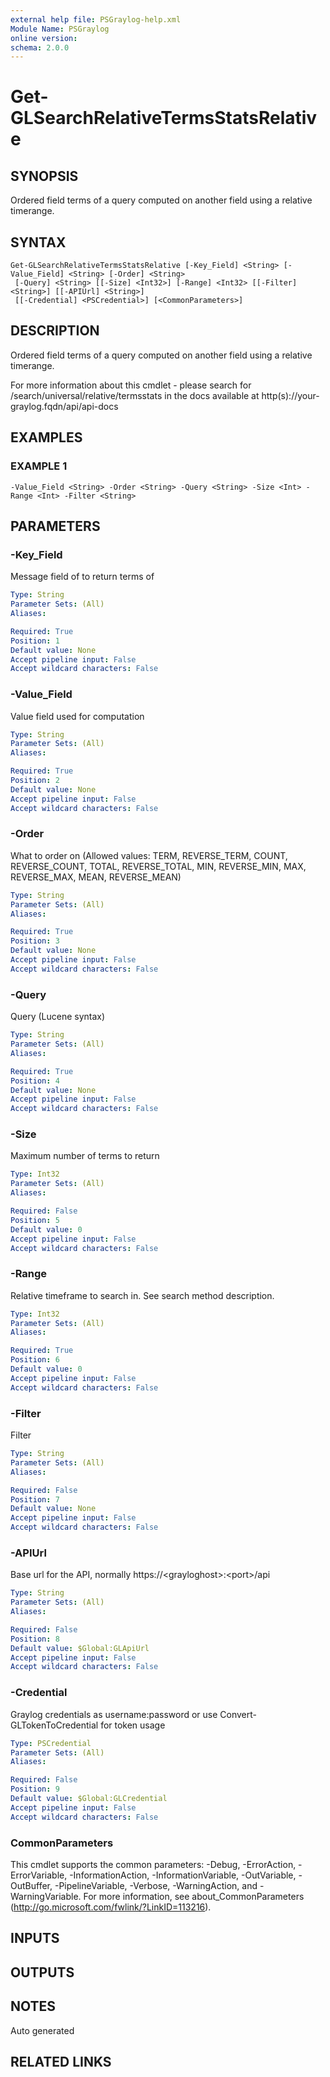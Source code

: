 ```yaml
---
external help file: PSGraylog-help.xml
Module Name: PSGraylog
online version:
schema: 2.0.0
---
```


# Get-GLSearchRelativeTermsStatsRelative

## SYNOPSIS
Ordered field terms of a query computed on another field using a relative timerange.

## SYNTAX

```
Get-GLSearchRelativeTermsStatsRelative [-Key_Field] <String> [-Value_Field] <String> [-Order] <String>
 [-Query] <String> [[-Size] <Int32>] [-Range] <Int32> [[-Filter] <String>] [[-APIUrl] <String>]
 [[-Credential] <PSCredential>] [<CommonParameters>]
```

## DESCRIPTION
Ordered field terms of a query computed on another field using a relative timerange.


For more information about this cmdlet - please search for /search/universal/relative/termsstats in the docs available at http(s)://your-graylog.fqdn/api/api-docs

## EXAMPLES

### EXAMPLE 1
```
-Value_Field <String> -Order <String> -Query <String> -Size <Int> -Range <Int> -Filter <String>
```

## PARAMETERS

### -Key_Field
Message field of to return terms of

```yaml
Type: String
Parameter Sets: (All)
Aliases:

Required: True
Position: 1
Default value: None
Accept pipeline input: False
Accept wildcard characters: False
```

### -Value_Field
Value field used for computation

```yaml
Type: String
Parameter Sets: (All)
Aliases:

Required: True
Position: 2
Default value: None
Accept pipeline input: False
Accept wildcard characters: False
```

### -Order
What to order on (Allowed values: TERM, REVERSE_TERM, COUNT, REVERSE_COUNT, TOTAL, REVERSE_TOTAL, MIN, REVERSE_MIN, MAX, REVERSE_MAX, MEAN, REVERSE_MEAN)

```yaml
Type: String
Parameter Sets: (All)
Aliases:

Required: True
Position: 3
Default value: None
Accept pipeline input: False
Accept wildcard characters: False
```

### -Query
Query (Lucene syntax)

```yaml
Type: String
Parameter Sets: (All)
Aliases:

Required: True
Position: 4
Default value: None
Accept pipeline input: False
Accept wildcard characters: False
```

### -Size
Maximum number of terms to return

```yaml
Type: Int32
Parameter Sets: (All)
Aliases:

Required: False
Position: 5
Default value: 0
Accept pipeline input: False
Accept wildcard characters: False
```

### -Range
Relative timeframe to search in.
See search method description.

```yaml
Type: Int32
Parameter Sets: (All)
Aliases:

Required: True
Position: 6
Default value: 0
Accept pipeline input: False
Accept wildcard characters: False
```

### -Filter
Filter

```yaml
Type: String
Parameter Sets: (All)
Aliases:

Required: False
Position: 7
Default value: None
Accept pipeline input: False
Accept wildcard characters: False
```

### -APIUrl
Base url for the API, normally https://\<grayloghost\>:\<port\>/api

```yaml
Type: String
Parameter Sets: (All)
Aliases:

Required: False
Position: 8
Default value: $Global:GLApiUrl
Accept pipeline input: False
Accept wildcard characters: False
```

### -Credential
Graylog credentials as username:password or use Convert-GLTokenToCredential for token usage

```yaml
Type: PSCredential
Parameter Sets: (All)
Aliases:

Required: False
Position: 9
Default value: $Global:GLCredential
Accept pipeline input: False
Accept wildcard characters: False
```

### CommonParameters
This cmdlet supports the common parameters: -Debug, -ErrorAction, -ErrorVariable, -InformationAction, -InformationVariable, -OutVariable, -OutBuffer, -PipelineVariable, -Verbose, -WarningAction, and -WarningVariable. For more information, see about_CommonParameters (http://go.microsoft.com/fwlink/?LinkID=113216).

## INPUTS

## OUTPUTS

## NOTES
Auto generated

## RELATED LINKS
